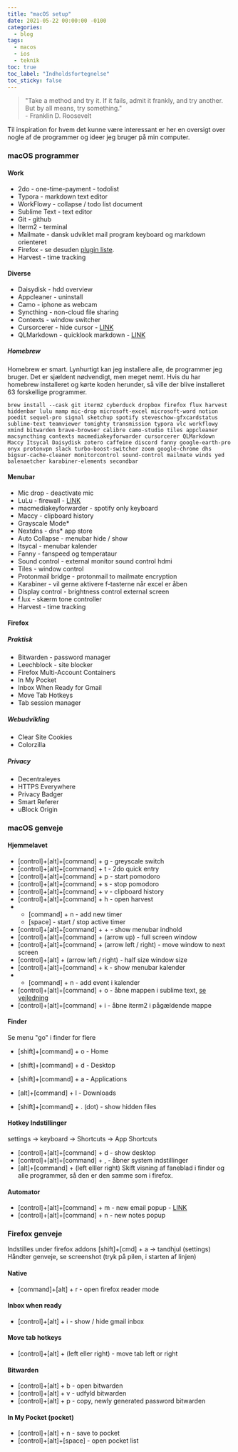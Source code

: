 ```yaml
---
title: "macOS setup"
date: 2021-05-22 00:00:00 -0100
categories:
  - blog
tags:
  - macos
  - ios
  - teknik
toc: true
toc_label: "Indholdsfortegnelse"
toc_sticky: false
---
```


>"Take a method and try it. If it fails, admit it frankly, and try another. But by all means, try something." <br>- Franklin D. Roosevelt

Til inspiration for hvem det kunne være interessant er her en oversigt over nogle af de programmer og ideer jeg bruger på min computer.

### macOS programmer

#### **Work**

- 2do - one-time-payment - todolist
- Typora - markdown text editor
- WorkFlowy - collapse / todo list document
- Sublime Text - text editor
- Git - github
- Iterm2 - terminal
- Mailmate - dansk udviklet mail program keyboard og markdown orienteret
- Firefox - se desuden [plugin liste](https://hvadhvis.dk/blog/Second-Brain-Setup/#firefox-1).
- Harvest - time tracking

#### **Diverse**
- Daisydisk - hdd overview
- Appcleaner - uninstall
- Camo - iphone as webcam
- Syncthing - non-cloud file sharing
- Contexts - window switcher
- Cursorcerer - hide cursor - [LINK](http://doomlaser.com/cursorcerer-hide-your-cursor-at-will/)
- QLMarkdown - quicklook markdown - [LINK](https://github.com/toland/qlmarkdown/)

##### **Homebrew**

Homebrew er smart. Lynhurtigt kan jeg installere alle, de programmer jeg bruger. Det er sjældent nødvendigt, men meget nemt. Hvis du har homebrew installeret og kørte koden herunder, så ville der blive installeret 63 forskellige programmer.

`brew install --cask git iterm2 cyberduck dropbox firefox flux harvest hiddenbar lulu mamp mic-drop microsoft-excel microsoft-word notion poedit sequel-pro signal sketchup spotify steveschow-gfxcardstatus sublime-text teamviewer tomighty transmission typora vlc workflowy xmind bitwarden brave-browser calibre camo-studio tiles appcleaner macsyncthing contexts macmediakeyforwarder cursorcerer QLMarkdown Maccy Itsycal Daisydisk zotero caffeine discord fanny google-earth-pro onyx protonvpn slack turbo-boost-switcher zoom google-chrome dhs bigsur-cache-cleaner monitorcontrol sound-control mailmate winds yed balenaetcher karabiner-elements secondbar`

#### **Menubar**
- Mic drop - deactivate mic
- LuLu - firewall - [LINK](https://objective-see.com/products/lulu.html)
- macmediakeyforwarder - spotify only keyboard
- Maccy - clipboard history
- Grayscale Mode*
- Nextdns - dns* app store
- Auto Collapse - menubar hide / show
- Itsycal - menubar kalender
- Fanny - fanspeed og temperataur
- Sound control - external monitor sound control hdmi
- Tiles - window control
- Protonmail bridge - protonmail to mailmate  encryption
- Karabiner - vil gerne aktivere f-tasterne når excel er åben
- Display control - brightness control external screen
- f.lux - skærm tone controller
- Harvest - time tracking

#### **Firefox**
##### Praktisk

- Bitwarden - password manager
- Leechblock - site blocker
- Firefox Multi-Account Containers
- In My Pocket
- Inbox When Ready for Gmail
- Move Tab Hotkeys
- Tab session manager

##### Webudvikling

- Clear Site Cookies
- Colorzilla

##### Privacy

- Decentraleyes
- HTTPS Everywhere
- Privacy Badger
- Smart Referer
- uBlock Origin

### **macOS genveje**

#### **Hjemmelavet**
- [control]+[alt]+[command] + g - greyscale switch
- [control]+[alt]+[command] + t - 2do quick entry
- [control]+[alt]+[command] + p - start pomodoro
- [control]+[alt]+[command] + s - stop pomodoro
- [control]+[alt]+[command] + v - clipboard history
- [control]+[alt]+[command] + h - open harvest
- - [command] + n - add new timer
  - [space] - start / stop active timer
- [control]+[alt]+[command] + + - show menubar indhold
- [control]+[alt]+[command] + (arrow up) - full screen window
- [control]+[alt]+[command] + (arrow left / right) - move window to next screen
- [control]+[alt] + (arrow left / right) - half size window size
- [control]+[alt]+[command] + k - show menubar kalender
- - [command] + n - add event i kalender
- [control]+[alt]+[command] + o - åbne mappen i sublime text, [se vejledning](https://apple.stackexchange.com/questions/344601/keyboard-shortcut-to-open-folder-with-sublime-text)
- [control]+[alt]+[command] + i - åbne iterm2 i pågældende mappe

#### **Finder**
Se menu "go" i finder for flere
- [shift]+[command] + o - Home
- [shift]+[command] + d - Desktop
- [shift]+[command] + a - Applications
- [alt]+[command] + l - Downloads

- [shift]+[command] + . (dot) - show hidden files

#### **Hotkey Indstillinger** 
settings → keyboard → Shortcuts → App Shortcuts

- [control]+[alt]+[command] + d - show desktop
- [control]+[alt]+[command] + , - åbner system indstillinger
- [alt]+[command] + (left elller right) Skift visning af faneblad i finder og alle programmer, så den er den samme som i     firefox.

#### **Automator**
- [control]+[alt]+[command] + m - new email popup - [LINK](https://apple.stackexchange.com/questions/77633/new-email-message-with-a-global-keyboard-shortcut)
- [control]+[alt]+[command] + n - new notes popup

### **Firefox genveje**
Indstilles under firefox addons [shift]+[cmd] + a → tandhjul (settings) Håndter genveje, se screenshot (tryk på pilen, i starten af linjen)

#### Native

- [command]+[alt] + r - open firefox reader mode

#### Inbox when ready

- [control]+[alt] + i - show / hide gmail inbox

#### Move tab hotkeys

- [control]+[alt] + (left eller right) - move tab left or right

#### Bitwarden

- [control]+[alt] + b - open bitwarden
- [control]+[alt] + v - udfyld bitwarden
- [control]+[alt] + p - copy, newly generated password bitwarden

#### In My Pocket (pocket)

- [control]+[alt] + n - save to pocket
- [control]+[alt]+[space] - open pocket list